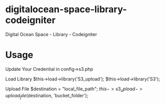 # digitalocean-space-library-codeigniter
Digital Ocean Space - Library - Codeigniter 

# Usage
Update Your Credential in config->s3.php

Load Library
$this->load->library('S3_upload');
$this->load->library('S3');

Upload File
$destination = "local_file_path";
$this->s3_upload->upload_file($destination, 'bucket_folder');
